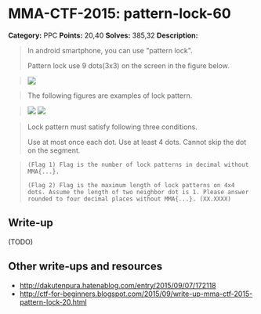 # MMA-CTF-2015: pattern-lock-60

**Category:** PPC
**Points:** 20,40
**Solves:** 385,32
**Description:**

> In android smartphone, you can use "pattern lock".
>
> Pattern lock use 9 dots(3x3) on the screen in the figure below.

> ![](image1.png-a31666645dbefe48d3fd570a94566c1b629460cccb03f6196f75d5931add2f84)

> The following figures are examples of lock pattern.

> ![](image2.png-a19c577c5dc5750723b10989bd894e856406750150b2c9624f86b977d241b0b1) ![](image3.png-d49f73b913d5ee670aad11ddd2b4725c698ef060a7efde1ce708fed928337304)

> Lock pattern must satisfy following three conditions.
>
> Use at most once each dot.
> Use at least 4 dots.
> Cannot skip the dot on the segment.

> `(Flag 1) Flag is the number of lock patterns in decimal without MMA{...}.`
>
> `(Flag 2) Flag is the maximum length of lock patterns on 4x4 dots. Assume the length of two neighbor dot is 1. Please answer rounded to four decimal places without MMA{...}. (XX.XXXX)`
>


## Write-up

(TODO)

## Other write-ups and resources

* <http://dakutenpura.hatenablog.com/entry/2015/09/07/172118>
* <http://ctf-for-beginners.blogspot.com/2015/09/write-up-mma-ctf-2015-pattern-lock-20.html>
